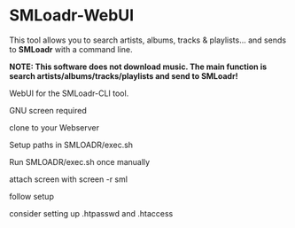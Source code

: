 # SMLoadr-WebUI

This tool allows you to search artists, albums, tracks & playlists... and sends to **SMLoadr** with a command line.  

**NOTE:
This software does not download music. The main function is search artists/albums/tracks/playlists and send to SMLoadr!**  

WebUI for the SMLoadr-CLI tool.

GNU screen required

clone to your Webserver

Setup paths in SMLOADR/exec.sh

Run SMLOADR/exec.sh once manually

attach screen with screen -r sml

follow setup


consider setting up .htpasswd and .htaccess
